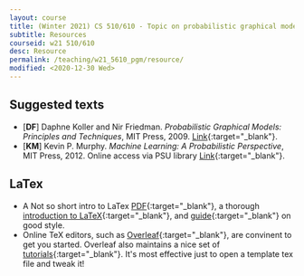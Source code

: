```yaml
---
layout: course
title: (Winter 2021) CS 510/610 - Topic on probabilistic graphical models
subtitle: Resources
courseid: w21 510/610
desc: Resource
permalink: /teaching/w21_5610_pgm/resource/
modified: <2020-12-30 Wed>
---
```


## Suggested texts
*  [**DF**] Daphne Koller and Nir Friedman. _Probabilistic Graphical Models: 
Principles and Techniques_, MIT Press, 2009. [Link](https://search.library.pdx.edu/permalink/f/p82vj0/CP71125290030001451){:target="_blank"}.
*  [**KM**] Kevin P. Murphy. _Machine Learning: A Probabilistic Perspective_, MIT Press, 2012. Online access via PSU library [Link](https://search.library.pdx.edu/permalink/f/eqsjiv/TN_cdi_askewsholts_vlebooks_9780262305242){:target="_blank"}.


## LaTex
* A Not so short intro to LaTex [PDF](https://tobi.oetiker.ch/lshort/lshort.pdf){:target="_blank"}, a thorough [introduction to LaTeX](https://en.wikibooks.org/wiki/LaTeX){:target="_blank"}, and [guide](http://www.math.illinois.edu/~ajh/tex/basics.html){:target="_blank"} on good style. 
* Online TeX editors, such as
  [Overleaf](https://www.overleaf.com/){:target="_blank"}, are
  convinent to get you started. Overleaf also maintains a nice set of
  [tutorials](https://www.overleaf.com/learn/latex/Tutorials){:target="_blank"}. It's
  most effective just to open a template tex file and tweak it!
